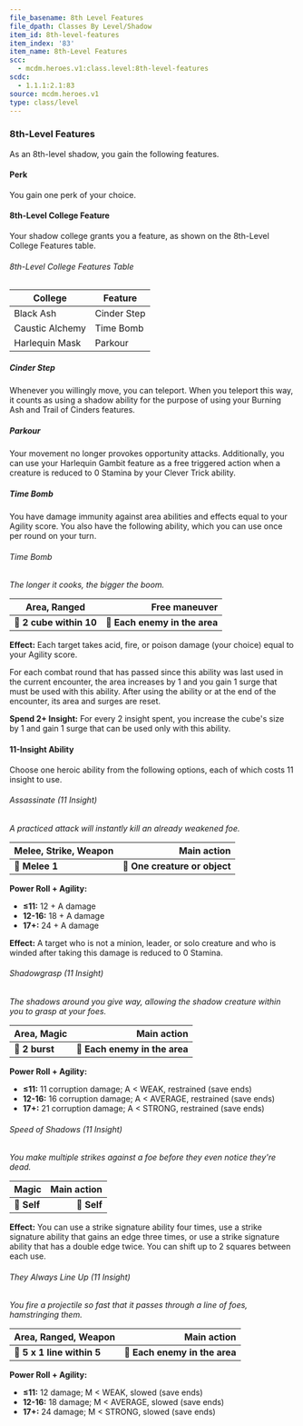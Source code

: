 ```yaml
---
file_basename: 8th Level Features
file_dpath: Classes By Level/Shadow
item_id: 8th-level-features
item_index: '83'
item_name: 8th-Level Features
scc:
  - mcdm.heroes.v1:class.level:8th-level-features
scdc:
  - 1.1.1:2.1:83
source: mcdm.heroes.v1
type: class/level
---
```


### 8th-Level Features

As an 8th-level shadow, you gain the following features.

#### Perk

You gain one perk of your choice.

#### 8th-Level College Feature

Your shadow college grants you a feature, as shown on the 8th-Level College Features table.

###### 8th-Level College Features Table

| College         | Feature     |
| --------------- | ----------- |
| Black Ash       | Cinder Step |
| Caustic Alchemy | Time Bomb   |
| Harlequin Mask  | Parkour     |

##### Cinder Step

Whenever you willingly move, you can teleport. When you teleport this way, it counts as using a shadow ability for the purpose of using your Burning Ash and Trail of Cinders features.

##### Parkour

Your movement no longer provokes opportunity attacks. Additionally, you can use your Harlequin Gambit feature as a free triggered action when a creature is reduced to 0 Stamina by your Clever Trick ability.

##### Time Bomb

You have damage immunity against area abilities and effects equal to your Agility score. You also have the following ability, which you can use once per round on your turn.

###### Time Bomb

*The longer it cooks, the bigger the boom.*

| **Area, Ranged**        |             **Free maneuver** |
| ----------------------- | ----------------------------: |
| **📏 2 cube within 10** | **🎯 Each enemy in the area** |

**Effect:** Each target takes acid, fire, or poison damage (your choice) equal to your Agility score.

For each combat round that has passed since this ability was last used in the current encounter, the area increases by 1 and you gain 1 surge that must be used with this ability. After using the ability or at the end of the encounter, its area and surges are reset.

**Spend 2+ Insight:** For every 2 insight spent, you increase the cube's size by 1 and gain 1 surge that can be used only with this ability.

#### 11-Insight Ability

Choose one heroic ability from the following options, each of which costs 11 insight to use.

###### Assassinate (11 Insight)

*A practiced attack will instantly kill an already weakened foe.*

| **Melee, Strike, Weapon** |               **Main action** |
| ------------------------- | ----------------------------: |
| **📏 Melee 1**            | **🎯 One creature or object** |

**Power Roll + Agility:**

- **≤11:** 12 + A damage
- **12-16:** 18 + A damage
- **17+:** 24 + A damage

**Effect:** A target who is not a minion, leader, or solo creature and who is winded after taking this damage is reduced to 0 Stamina.

###### Shadowgrasp (11 Insight)

*The shadows around you give way, allowing the shadow creature within you to grasp at your foes.*

| **Area, Magic** |               **Main action** |
| --------------- | ----------------------------: |
| **📏 2 burst**  | **🎯 Each enemy in the area** |

**Power Roll + Agility:**

- **≤11:** 11 corruption damage; A < WEAK, restrained (save ends)
- **12-16:** 16 corruption damage; A < AVERAGE, restrained (save ends)
- **17+:** 21 corruption damage; A < STRONG, restrained (save ends)

###### Speed of Shadows (11 Insight)

*You make multiple strikes against a foe before they even notice they're dead.*

| **Magic**   | **Main action** |
| ----------- | --------------: |
| **📏 Self** |     **🎯 Self** |

**Effect:** You can use a strike signature ability four times, use a strike signature ability that gains an edge three times, or use a strike signature ability that has a double edge twice. You can shift up to 2 squares between each use.

###### They Always Line Up (11 Insight)

*You fire a projectile so fast that it passes through a line of foes, hamstringing them.*

| **Area, Ranged, Weapon**   |               **Main action** |
| -------------------------- | ----------------------------: |
| **📏 5 x 1 line within 5** | **🎯 Each enemy in the area** |

**Power Roll + Agility:**

- **≤11:** 12 damage; M < WEAK, slowed (save ends)
- **12-16:** 18 damage; M < AVERAGE, slowed (save ends)
- **17+:** 24 damage; M < STRONG, slowed (save ends)
